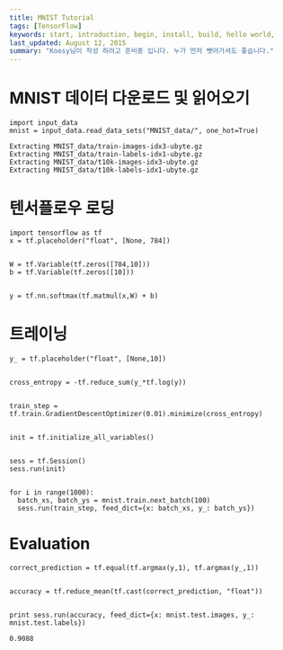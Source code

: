 ```yaml
---
title: MNIST Tutorial
tags: [TensorFlow]
keywords: start, introduction, begin, install, build, hello world,
last_updated: August 12, 2015
summary: "Koosy님이 작성 하려고 준비중 입니다. 누가 먼저 뺏어가셔도 좋습니다."
---
```


# MNIST 데이터 다운로드 및 읽어오기


    import input_data
    mnist = input_data.read_data_sets("MNIST_data/", one_hot=True)

    Extracting MNIST_data/train-images-idx3-ubyte.gz
    Extracting MNIST_data/train-labels-idx1-ubyte.gz
    Extracting MNIST_data/t10k-images-idx3-ubyte.gz
    Extracting MNIST_data/t10k-labels-idx1-ubyte.gz


# 텐서플로우 로딩


    import tensorflow as tf
    x = tf.placeholder("float", [None, 784])


    W = tf.Variable(tf.zeros([784,10]))
    b = tf.Variable(tf.zeros([10]))


    y = tf.nn.softmax(tf.matmul(x,W) + b)

# 트레이닝


    y_ = tf.placeholder("float", [None,10])


    cross_entropy = -tf.reduce_sum(y_*tf.log(y))


    train_step = tf.train.GradientDescentOptimizer(0.01).minimize(cross_entropy)


    init = tf.initialize_all_variables()


    sess = tf.Session()
    sess.run(init)


    for i in range(1000):
      batch_xs, batch_ys = mnist.train.next_batch(100)
      sess.run(train_step, feed_dict={x: batch_xs, y_: batch_ys})

# Evaluation


    correct_prediction = tf.equal(tf.argmax(y,1), tf.argmax(y_,1))


    accuracy = tf.reduce_mean(tf.cast(correct_prediction, "float"))


    print sess.run(accuracy, feed_dict={x: mnist.test.images, y_: mnist.test.labels})

    0.9088

